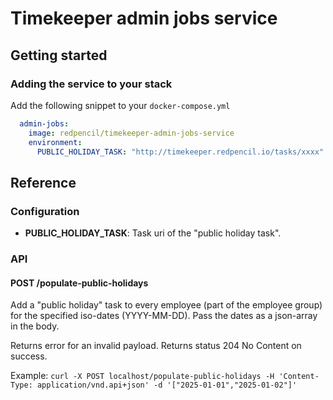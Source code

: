 # Timekeeper admin jobs service
## Getting started
### Adding the service to your stack
Add the following snippet to your `docker-compose.yml`
```yml
  admin-jobs:
    image: redpencil/timekeeper-admin-jobs-service
    environment:
      PUBLIC_HOLIDAY_TASK: "http://timekeeper.redpencil.io/tasks/xxxx"
```

## Reference
### Configuration
- **PUBLIC_HOLIDAY_TASK**: Task uri of the "public holiday task".

### API
#### POST /populate-public-holidays
Add a "public holiday" task to every employee (part of the employee group) for the specified iso-dates (YYYY-MM-DD). Pass the dates as a json-array in the body.

Returns error for an invalid payload.
Returns status 204 No Content on success.

Example:
`curl -X POST localhost/populate-public-holidays -H 'Content-Type: application/vnd.api+json' -d '["2025-01-01","2025-01-02"]'`
